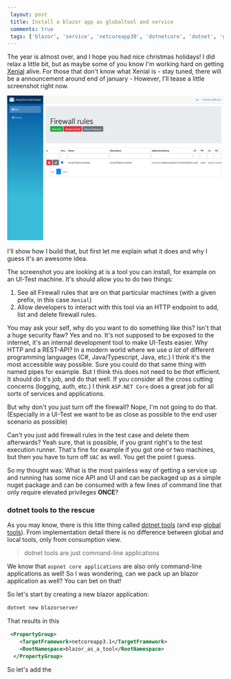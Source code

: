 ```yaml
---
 layout: post 
 title: Install a blazor app as globaltool and service
 comments: true
 tags: ['blazor', 'service', 'netcoreapp30', 'dotnetcore', 'dotnet', 'global-tool', 'Xenial', 'EasyTest', 'XAF']
---
```

The year is almost over, and I hope you had nice christmas holidays! I did relax a little bit, but as maybe some of you know I'm working hard on getting [Xenial](https://www.xenial.io) alive. For those that don't know what Xenial is - stay tuned, there will be a announcement around end of january - However, I'll tease a little screenshot right now.

![Screenshot of Xenial.DevTools.Firewall](/img/posts/2019/2019-12-29-xenial-devtools-firewall-teaser.png)

I'll show how I build that, but first let me explain what it does and why I guess it's an awesome idea.

The screenshot you are looking at is a tool you can install, for example on an UI-Test machine. It's should allow you to do two things:

1. See all Firewall rules that are on that particular machines (with a given prefix, in this case `Xenial`)
1. Allow developers to interact with this tool via an HTTP endpoint to add, list and delete firewall rules.

You may ask your self, why do you want to do something like this? Isn't that a huge security flaw? Yes and no. It's not supposed to be exposed to the internet, it's an internal development tool to make UI-Tests easier. Why HTTP and a REST-API? In a modern world where we use *a lot* of different programming languages (C#, Java/Typescript, Java, etc.) I think it's the most accessible way possible. Sure you could do that same thing with named pipes for example. But I think this does not need to be *that* efficient. It should do it's job, and do that well. If you consider all the cross cutting concerns (logging, auth, etc.) I think `ASP.NET Core` does a great job for all sorts of services and applications.

But why don't you just turn off the firewall? Nope, I'm not going to do that. (Especially in a UI-Test we want to be as close as possible to the end user scenario as possible)

Can't you just add firewall rules in the test case and delete them afterwards? Yeah sure, that is possible, if you grant right's to the test execution runner. That's fine for example if you got one or two machines, but then you have to turn off `UAC` as well. You get the point I guess.

So my thought was: What is the most painless way of getting a service up and running has some nice API and UI and can be packaged up as a simple nuget package and can be consumed with a few lines of command line that only require elevated privileges **ONCE**?

### dotnet tools to the rescue

As you may know, there is this litte thing called [dotnet tools](//andrewlock.net/new-in-net-core-3-local-tools/) (and esp [global tools](//docs.microsoft.com/en-us/dotnet/core/tools/global-tools)). From implementation detail there is no difference between global and local tools, only from consumption view.

> dotnet tools are just command-line applications

We know that `aspnet core applications` are also only command-line applications as well! So I was wondering, can we pack up an blazor application as well? You can bet on that!

So let's start by creating a new blazor application:

```cmd
dotnet new blazorserver
```

That results in this

```xml
 <PropertyGroup>
    <TargetFramework>netcoreapp3.1</TargetFramework>
    <RootNamespace>blazor_as_a_tool</RootNamespace>
  </PropertyGroup>
```

So let's add the 